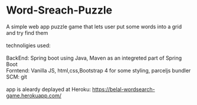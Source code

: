 # Word-Sreach-Puzzle

A simple web app puzzle game that lets user put some words into a grid and try find them
<br>
<br>
technoligies used: 
<br>
<br>
BackEnd: Spring boot using Java, Maven as an integreted part of Spring Boot 
<br>
Forntend: Vanilla JS, html,css,Bootstrap 4 for some styling, parceljs bundler SCM: git
<br>
<br>
app is aleardy deplayed at Heroku: https://belal-wordsearch-game.herokuapp.com/
